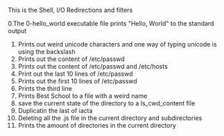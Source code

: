 This is the Shell, I/O Redirections and filters

0.The 0-hello_world executable file prints "Hello, World" to the standard output
1. Prints out weird unicode characters and one way of typing unicode is using the backslash
2. Prints out the content of /etc/passwd
3. Prints out the content of /etc/passwd and /etc/hosts
4. Print out the last 10 lines of /etc/passwd
5. Prints out the first 10 lines of /etc/passwd
6. Prints the third line
7. Prints Best School to a file with a weird name
8. save the current state of the directory to a ls_cwd_content file
9. Duplicatin the last of iacta
10. Deleting all the .js file in the current directory and subdirectories
11. Prints the amount of directories in the current directory
